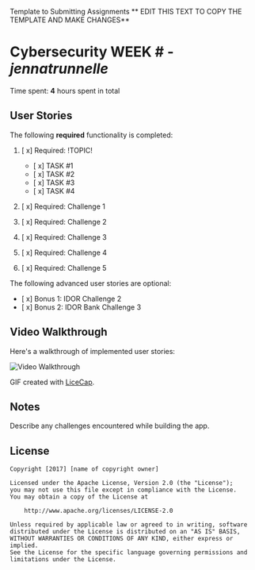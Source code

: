 Template to Submitting Assignments 
** EDIT THIS TEXT TO COPY THE TEMPLATE AND MAKE CHANGES**
# Cybersecurity WEEK # - *jennatrunnelle* 

Time spent: **4** hours spent in total 

## User Stories

The following **required** functionality is completed:

1. [ x]  Required: !TOPIC!
    -  [ x]  TASK #1
    -  [ x]  TASK #2
    -  [ x]  TASK #3
    -  [ x]  TASK #4
  
2. [ x]  Required: Challenge 1 
3. [ x]  Required: Challenge 2 
4. [ x]  Required: Challenge 3 
5. [ x]  Required: Challenge 4 
6. [ x]  Required: Challenge 5 

The following advanced user stories are optional:

* [ x]  Bonus 1: IDOR Challenge 2 
* [ x]  Bonus 2: IDOR Bank Challenge 3

## Video Walkthrough

Here's a walkthrough of implemented user stories:

<img src='PUT LINK TO GIF HERE' title='Video Walkthrough' width='' alt='Video Walkthrough' />



GIF created with [LiceCap](http://www.cockos.com/licecap/).

## Notes

Describe any challenges encountered while building the app.

## License

    Copyright [2017] [name of copyright owner]

    Licensed under the Apache License, Version 2.0 (the "License");
    you may not use this file except in compliance with the License.
    You may obtain a copy of the License at

        http://www.apache.org/licenses/LICENSE-2.0

    Unless required by applicable law or agreed to in writing, software
    distributed under the License is distributed on an "AS IS" BASIS,
    WITHOUT WARRANTIES OR CONDITIONS OF ANY KIND, either express or implied.
    See the License for the specific language governing permissions and
    limitations under the License.
